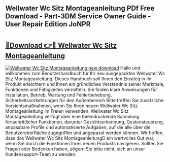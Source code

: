 ## Wellwater Wc Sitz Montageanleitung PDf Free Download - Part-3DM Service Owner Guide - User Repair Edition JoNPR

# <h2><a href="http://df8470.blite.top/?on=Wellwater+Wc+Sitz+Montageanleitung">🔗Download 👉🔴 Wellwater Wc Sitz Montageanleitung</a></h2>

[![Wellwater Wc Sitz Montageanleitung new download](https://i.imgur.com/lujVjoI.png)](http://df8470.blite.top/?on=Wellwater+Wc+Sitz+Montageanleitung)
Hallo und willkommen zum Benutzerhandbuch für Ihr neu ausgepacktes Wellwater Wc Sitz Montageanleitung. Dieses Handbuch soll Ihnen den Einstieg in Ihr Produkt erleichtern und Ihnen ein gründliches Verständnis seiner Merkmale, Funktionen und Fähigkeiten vermitteln. Sie finden klare Anweisungen für Installation, Betrieb, Wartung und Fehlerbehebung. Sicherheitsvorkehrungen für den Außenbereich Bitte treffen Sie zusätzliche Vorsichtsmaßnahmen, wenn Sie Ihren neuen Wellwater Wc Sitz Montageanleitung im Freien verwenden. Wellwater Wc Sitz Montageanleitung verfügt über eine beeindruckende Sammlung fortschrittlicher Funktionen, darunter Gesichtserkennung, Gestensteuerung, anpassbare Profile und automatisierte Aufgaben, auf die alle über die Benutzeroberfläche zugegriffen und angepasst werden können. Wir hoffen, dass das Wellwater Wc Sitz MontageanleitungD ein wertvolles Gut war, wenn Sie durch die Funktionen Ihres neuen Produkts navigieren. Sollten Sie Fragen oder Bedenken haben, zögern Sie bitte nicht, sich an unser Kundensupport-Team zu wenden.
